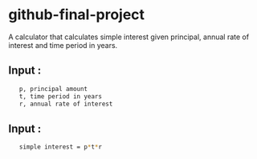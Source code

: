 # github-final-project
A calculator that calculates simple interest given principal, annual rate of interest and time period in years.

## Input :

```bash
   p, principal amount
   t, time period in years
   r, annual rate of interest
```


## Input :

```bash
   simple interest = p*t*r
```
 
   

